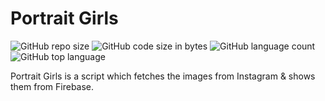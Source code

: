 # Portrait Girls

![GitHub repo size](https://img.shields.io/github/repo-size/FrazileDevelopers/PortraitGirls) ![GitHub code size in bytes](https://img.shields.io/github/languages/code-size/FrazileDevelopers/PortraitGirls) ![GitHub language count](https://img.shields.io/github/languages/count/FrazileDevelopers/PortraitGirls) ![GitHub top language](https://img.shields.io/github/languages/top/FrazileDevelopers/PortraitGirls)

Portrait Girls is a script which fetches the images from Instagram & shows them from Firebase.
